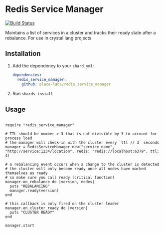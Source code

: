# Redis Service Manager

[![Build Status](https://travis-ci.com/place-labs/redis_service_manager.svg?branch=master)](https://travis-ci.com/github/place-labs/redis_service_manager)

Maintains a list of services in a cluster and tracks their ready state after a rebalance.
For use in crystal lang projects

## Installation

1. Add the dependency to your `shard.yml`:

   ```yaml
   dependencies:
     redis_service_manager:
       github: place-labs/redis_service_manager
   ```

2. Run `shards install`


## Usage

```crystal

require "redis_service_manager"

# TTL should be number > 3 that is not divisible by 3 to account for process load
# the manager will check-in with the cluster every `ttl // 3` seconds
manager = RedisServiceManager.new("service_name", "http://service:1234/location", redis: "redis://localhost:6379", ttl: 4)

# a rebalancing event occurs when a change to the cluster is detected
# the cluster will only become ready once all nodes have marked themselves as ready
# so make sure you call ready (critical function)
manager.on_rebalance do |version, nodes|
  puts "REBALANCING"
  manager.ready(version)
end

# this callback is only fired on the cluster leader
manager.on_cluster_ready do |version|
  puts "CLUSTER READY"
end

manager.start

```
